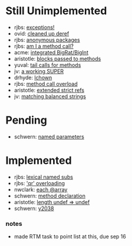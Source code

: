 
# Still Unimplemented

* rjbs: [exceptions!](http://markmail.org/message/2ecxjq3lxjy5huv5)
* ovid: [cleaned up deref](http://markmail.org/message/3qdscz6pqpm6yuuq)
* rjbs: [anonymous packages](http://markmail.org/message/6zojjasfgd55njno)
* rjbs: [am I a method call?](http://markmail.org/message/ei6qq3sh5jm6gp3n)
* acme: [integrated BigRat/BigInt](http://www.xray.mpe.mpg.de/mailing-lists/perl5-porters/2008-01/msg00602.html)
* aristotle: [blocks passed to methods](http://www.xray.mpe.mpg.de/mailing-lists/perl5-porters/2008-01/msg00653.html)
* yuval: [tail calls for methods](http://www.xray.mpe.mpg.de/mailing-lists/perl5-porters/2008-01/msg00700.html)
* jv: [a working SUPER](http://www.xray.mpe.mpg.de/mailing-lists/perl5-porters/2008-01/msg00809.html)
* drhyde: [lchown](http://www.xray.mpe.mpg.de/mailing-lists/perl5-porters/2008-01/msg00945.html)
* rjbs: [method call overload](http://markmail.org/message/3wwf7pra3whfks5n)
* aristotle: [extended strict refs](http://www.xray.mpe.mpg.de/mailing-lists/perl5-porters/2008-01/msg01237.html)
* jv: [matching balanced strings](http://www.xray.mpe.mpg.de/mailing-lists/perl5-porters/2008-02/msg00338.html)

# Pending

* schwern: [named parameters](http://www.xray.mpe.mpg.de/mailing-lists/perl5-porters/2008-01/msg00458.html)

# Implemented

* rjbs: [lexical named subs](http://www.xray.mpe.mpg.de/mailing-lists/perl5-porters/2008-01/msg00439.html)
* rjbs: ['qr' overloading](http://www.xray.mpe.mpg.de/mailing-lists/perl5-porters/2007-12/msg00888.html)
* nwclark: [each @array](http://www.xray.mpe.mpg.de/mailing-lists/perl5-porters/2007-12/msg00416.html)
* schwern: [method declaration](http://www.xray.mpe.mpg.de/mailing-lists/perl5-porters/2008-01/msg00459.html)
* aristotle: [length undef => undef](http://www.xray.mpe.mpg.de/mailing-lists/perl5-porters/2008-01/msg00510.html)
* schwern: [y2038](http://www.xray.mpe.mpg.de/mailing-lists/perl5-porters/2008-01/msg01013.html)


### notes

* made RTM task to point list at this, due sep 16
